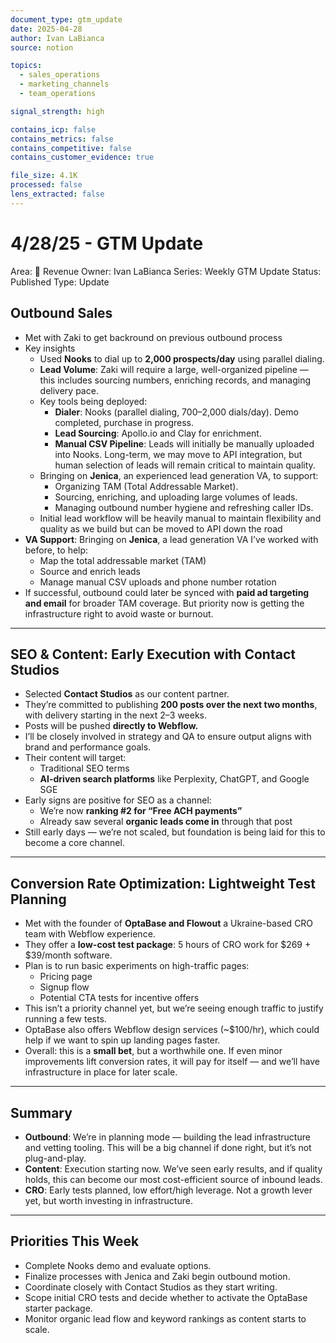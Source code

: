 ```yaml
---
document_type: gtm_update
date: 2025-04-28
author: Ivan LaBianca
source: notion

topics:
  - sales_operations
  - marketing_channels
  - team_operations

signal_strength: high

contains_icp: false
contains_metrics: false
contains_competitive: false
contains_customer_evidence: true

file_size: 4.1K
processed: false
lens_extracted: false
---
```


# 4/28/25 - GTM Update

Area: 🤑 Revenue
Owner: Ivan LaBianca
Series: Weekly GTM Update
Status: Published
Type: Update

## Outbound Sales

- Met with Zaki to get backround on previous outbound process
- Key insights
    - Used **Nooks** to dial up to **2,000 prospects/day** using parallel dialing.
    - **Lead Volume**: Zaki will require a large, well-organized pipeline — this includes sourcing numbers, enriching records, and managing delivery pace.
    - Key tools being deployed:
        - **Dialer**: Nooks (parallel dialing, 700–2,000 dials/day). Demo completed, purchase in progress.
        - **Lead Sourcing**: Apollo.io and Clay for enrichment.
        - **Manual CSV Pipeline**: Leads will initially be manually uploaded into Nooks. Long-term, we may move to API integration, but human selection of leads will remain critical to maintain quality.
    - Bringing on **Jenica**, an experienced lead generation VA, to support:
        - Organizing TAM (Total Addressable Market).
        - Sourcing, enriching, and uploading large volumes of leads.
        - Managing outbound number hygiene and refreshing caller IDs.
    - Initial lead workflow will be heavily manual to maintain flexibility and quality as we build but can be moved to API down the road
- **VA Support**: Bringing on **Jenica**, a lead generation VA I’ve worked with before, to help:
    - Map the total addressable market (TAM)
    - Source and enrich leads
    - Manage manual CSV uploads and phone number rotation
- If successful, outbound could later be synced with **paid ad targeting and email** for broader TAM coverage. But priority now is getting the infrastructure right to avoid waste or burnout.

---

## SEO & Content: Early Execution with Contact Studios

- Selected **Contact Studios** as our content partner.
- They’re committed to publishing **200 posts over the next two months**, with delivery starting in the next 2–3 weeks.
- Posts will be pushed **directly to Webflow.**
- I’ll be closely involved in strategy and QA to ensure output aligns with brand and performance goals.
- Their content will target:
    - Traditional SEO terms
    - **AI-driven search platforms** like Perplexity, ChatGPT, and Google SGE
- Early signs are positive for SEO as a channel:
    - We’re now **ranking #2 for “Free ACH payments”**
    - Already saw several **organic leads come in** through that post
- Still early days — we’re not scaled, but foundation is being laid for this to become a core channel.

---

## Conversion Rate Optimization: Lightweight Test Planning

- Met with the founder of **OptaBase and Flowout** a Ukraine-based CRO team with Webflow experience.
- They offer a **low-cost test package**: 5 hours of CRO work for $269 + $39/month software.
- Plan is to run basic experiments on high-traffic pages:
    - Pricing page
    - Signup flow
    - Potential CTA tests for incentive offers
- This isn’t a priority channel yet, but we’re seeing enough traffic to justify running a few tests.
- OptaBase also offers Webflow design services (~$100/hr), which could help if we want to spin up landing pages faster.
- Overall: this is a **small bet**, but a worthwhile one. If even minor improvements lift conversion rates, it will pay for itself — and we’ll have infrastructure in place for later scale.

---

## Summary

- **Outbound**: We’re in planning mode — building the lead infrastructure and vetting tooling. This will be a big channel if done right, but it’s not plug-and-play.
- **Content**: Execution starting now. We’ve seen early results, and if quality holds, this can become our most cost-efficient source of inbound leads.
- **CRO**: Early tests planned, low effort/high leverage. Not a growth lever yet, but worth investing in infrastructure.

---

## Priorities This Week

- Complete Nooks demo and evaluate options.
- Finalize processes with Jenica and Zaki begin outbound motion.
- Coordinate closely with Contact Studios as they start writing.
- Scope initial CRO tests and decide whether to activate the OptaBase starter package.
- Monitor organic lead flow and keyword rankings as content starts to scale.